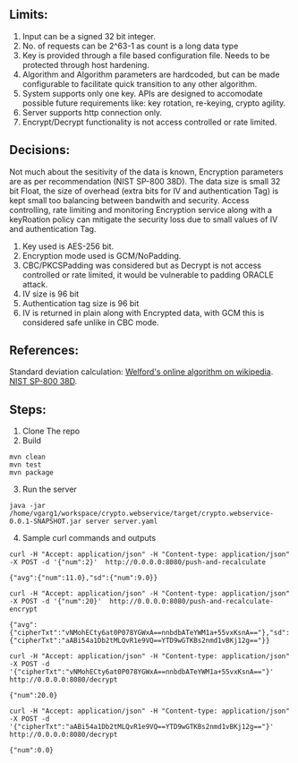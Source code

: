 ## Limits:
1. Input can be a signed 32 bit integer. 
3. No. of requests can be 2^63-1 as count is a long data type
4. Key is provided through a file based configuration file. Needs to be protected through host hardening.
6. Algorithm and Algorithm parameters are hardcoded, but can be made configurable to facilitate quick transition to any other algorithm.
5. System supports only one key. APIs are designed to accomodate possible future requirements like: key rotation, re-keying, crypto agility.
6. Server supports http connection only.
7. Encrypt/Decrypt functionality is not access controlled or rate limited.

## Decisions:
Not much about the sesitivity of the data is known, Encryption parameters are as per recommendation (NIST SP-800 38D).
The data size is small 32 bit Float, the size of overhead (extra bits for IV and authentication Tag) is kept small too balancing between bandwith and security. 
Access controlling, rate limiting and monitoring Encryption service along with a keyRoation policy can mitigate the security loss due to small values of IV and authentication Tag.  
1. Key used is AES-256 bit.
2. Encryption mode used is GCM/NoPadding.
3. CBC/PKCSPadding was considered but as Decrypt is not access controlled or rate limited, it would be vulnerable to padding ORACLE attack.
3. IV size is 96 bit
4. Authentication tag size is 96 bit
5. IV is returned in plain along with Encrypted data, with GCM this is considered safe unlike in CBC mode.

## References:
Standard deviation calculation:
[Welford's online algorithm on wikipedia](https://en.wikipedia.org/wiki/Algorithms_for_calculating_variance).
[NIST SP-800 38D](https://nvlpubs.nist.gov/nistpubs/Legacy/SP/nistspecialpublication800-38d.pdf).



## Steps:
1. Clone The repo
2. Build
```
mvn clean
mvn test
mvn package
```
3. Run the server
```
java -jar /home/vgarg1/workspace/crypto.webservice/target/crypto.webservice-0.0.1-SNAPSHOT.jar server server.yaml 
```
4. Sample curl commands and outputs
```
curl -H "Accept: application/json" -H "Content-type: application/json" -X POST -d '{"num":2}'  http://0.0.0.0:8080/push-and-recalculate
```
```
{"avg":{"num":11.0},"sd":{"num":9.0}}
```
```
curl -H "Accept: application/json" -H "Content-type: application/json" -X POST -d '{"num":20}'  http://0.0.0.0:8080/push-and-recalculate-encrypt
```
```
{"avg":{"cipherTxt":"vNMohECty6at0P078YGWxA==nnbdbATeYWM1a+55vxKsnA=="},"sd":{"cipherTxt":"aABi54a1Db2tMLQvR1e9VQ==YTD9wGTKBs2nmd1vBKj12g=="}}
```
```
curl -H "Accept: application/json" -H "Content-type: application/json" -X POST -d '{"cipherTxt":"vNMohECty6at0P078YGWxA==nnbdbATeYWM1a+55vxKsnA=="}'  http://0.0.0.0:8080/decrypt
```
```
{"num":20.0}
```
```
curl -H "Accept: application/json" -H "Content-type: application/json" -X POST -d '{"cipherTxt":"aABi54a1Db2tMLQvR1e9VQ==YTD9wGTKBs2nmd1vBKj12g=="}'  http://0.0.0.0:8080/decrypt
```
```
{"num":0.0}
```
